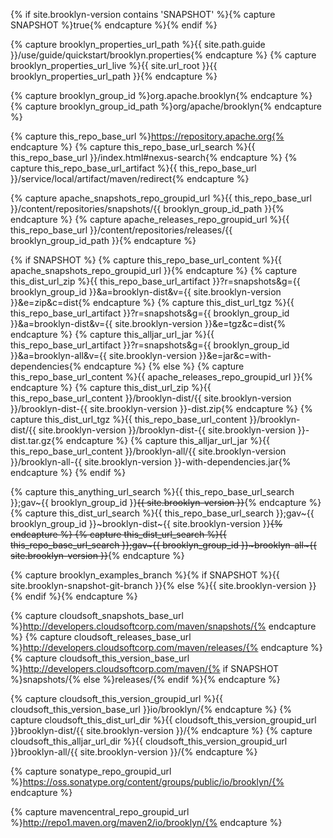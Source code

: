 
{% if site.brooklyn-version contains 'SNAPSHOT' %}{% capture SNAPSHOT %}true{% endcapture %}{% endif %}

{% capture brooklyn_properties_url_path %}{{ site.path.guide }}/use/guide/quickstart/brooklyn.properties{% endcapture %}
{% capture brooklyn_properties_url_live %}{{ site.url_root }}{{ brooklyn_properties_url_path }}{% endcapture %}

{% capture brooklyn_group_id %}org.apache.brooklyn{% endcapture %}
{% capture brooklyn_group_id_path %}org/apache/brooklyn{% endcapture %}

{% capture this_repo_base_url %}https://repository.apache.org{% endcapture %}
{% capture this_repo_base_url_search %}{{ this_repo_base_url }}/index.html#nexus-search{% endcapture %}
{% capture this_repo_base_url_artifact %}{{ this_repo_base_url }}/service/local/artifact/maven/redirect{% endcapture %}

{% capture apache_snapshots_repo_groupid_url %}{{ this_repo_base_url }}/content/repositories/snapshots/{{ brooklyn_group_id_path }}{% endcapture %}
{% capture apache_releases_repo_groupid_url %}{{ this_repo_base_url }}/content/repositories/releases/{{ brooklyn_group_id_path }}{% endcapture %}

{% if SNAPSHOT %}
  {% capture this_repo_base_url_content %}{{ apache_snapshots_repo_groupid_url }}{% endcapture %}
  {% capture this_dist_url_zip %}{{ this_repo_base_url_artifact }}?r=snapshots&g={{ brooklyn_group_id }}&a=brooklyn-dist&v={{ site.brooklyn-version }}&e=zip&c=dist{% endcapture %}
  {% capture this_dist_url_tgz %}{{ this_repo_base_url_artifact }}?r=snapshots&g={{ brooklyn_group_id }}&a=brooklyn-dist&v={{ site.brooklyn-version }}&e=tgz&c=dist{% endcapture %}
  {% capture this_alljar_url_jar %}{{ this_repo_base_url_artifact }}?r=snapshots&g={{ brooklyn_group_id }}&a=brooklyn-all&v={{ site.brooklyn-version }}&e=jar&c=with-dependencies{% endcapture %}
{% else %}<!--- RELEASE -->
  {% capture this_repo_base_url_content %}{{ apache_releases_repo_groupid_url }}{% endcapture %}
  {% capture this_dist_url_zip %}{{ this_repo_base_url_content }}/brooklyn-dist/{{ site.brooklyn-version }}/brooklyn-dist-{{ site.brooklyn-version }}-dist.zip{% endcapture %}
  {% capture this_dist_url_tgz %}{{ this_repo_base_url_content }}/brooklyn-dist/{{ site.brooklyn-version }}/brooklyn-dist-{{ site.brooklyn-version }}-dist.tar.gz{% endcapture %}
  {% capture this_alljar_url_jar %}{{ this_repo_base_url_content }}/brooklyn-all/{{ site.brooklyn-version }}/brooklyn-all-{{ site.brooklyn-version }}-with-dependencies.jar{% endcapture %}
{% endif %}

{% capture this_anything_url_search %}{{ this_repo_base_url_search }};gav~{{ brooklyn_group_id }}~~{{ site.brooklyn-version }}~~{% endcapture %}
{% capture this_dist_url_search %}{{ this_repo_base_url_search }};gav~{{ brooklyn_group_id }}~brooklyn-dist~{{ site.brooklyn-version }}~~{% endcapture %}
{% capture this_dist_url_search %}{{ this_repo_base_url_search }};gav~{{ brooklyn_group_id }}~brooklyn-all~{{ site.brooklyn-version }}~~{% endcapture %}

<!-- OLD things -->

{% capture brooklyn_examples_branch %}{% if SNAPSHOT %}{{ site.brooklyn-snapshot-git-branch }}{% else %}{{ site.brooklyn-version }}{% endif %}{% endcapture %}

{% capture cloudsoft_snapshots_base_url %}http://developers.cloudsoftcorp.com/maven/snapshots/{% endcapture %}
{% capture cloudsoft_releases_base_url %}http://developers.cloudsoftcorp.com/maven/releases/{% endcapture %}
{% capture cloudsoft_this_version_base_url %}http://developers.cloudsoftcorp.com/maven/{% if SNAPSHOT %}snapshots/{% else %}releases/{% endif %}{% endcapture %}

{% capture cloudsoft_this_version_groupid_url %}{{ cloudsoft_this_version_base_url }}io/brooklyn/{% endcapture %}
{% capture cloudsoft_this_dist_url_dir %}{{ cloudsoft_this_version_groupid_url }}brooklyn-dist/{{ site.brooklyn-version }}/{% endcapture %}
{% capture cloudsoft_this_alljar_url_dir %}{{ cloudsoft_this_version_groupid_url }}brooklyn-all/{{ site.brooklyn-version }}/{% endcapture %}

<!--- both snapshots and releases -->
{% capture sonatype_repo_groupid_url %}https://oss.sonatype.org/content/groups/public/io/brooklyn/{% endcapture %}
<!--- releases --> 
{% capture mavencentral_repo_groupid_url %}http://repo1.maven.org/maven2/io/brooklyn/{% endcapture %}
